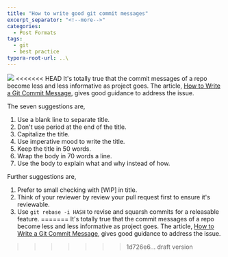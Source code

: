 ```yaml
---
title: "How to write good git commit messages"
excerpt_separator: "<!--more-->"
categories:
  - Post Formats
tags:
  - git
  - best practice
typora-root-url: ..\
---
```

![](https://imgs.xkcd.com/comics/git_commit_2x.png)
<<<<<<< HEAD
It's totally true that the commit messages of a repo become less and less informative as project goes. The article, [How to Write a Git Commit Message](https://chris.beams.io/posts/git-commit/), gives good guidance to address the issue.

The seven suggestions are,
1. Use a blank line to separate title.
1. Don't use period at the end of the title.
1. Capitalize the title.
1. Use imperative mood to write the title.
1. Keep the title in 50 words.
1. Wrap the body in 70 words a line.
1. Use the body to explain what and why instead of how.

Further suggestions are,
1. Prefer to small checking with [WIP] in title.
1. Think of your reviewer by review your pull request first to ensure it's reviewable.
1. Use `git rebase -i HASH` to revise and squarsh commits for a releasable feature.
=======
It's totally true that the commit messages of a repo become less and less informative as project goes. The article, [How to Write a Git Commit Message](https://chris.beams.io/posts/git-commit/), gives good guidance to address the issue.
>>>>>>> 1d726e6... draft version
